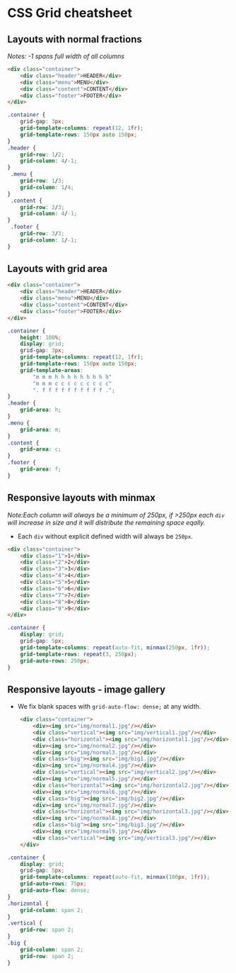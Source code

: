 # CSS Grid cheatsheet

## Layouts with normal fractions
_Notes: -1 spans full width of all columns_

```html
<div class="container">
    <div class="header">HEADER</div>
    <div class="menu">MENU</div>
    <div class="content">CONTENT</div>
    <div class="footer">FOOTER</div>
</div>
```

```css
.container {
    grid-gap: 3px;
    grid-template-columns: repeat(12, 1fr);
    grid-template-rows: 150px auto 150px;
}
.header {
    grid-row: 1/2;
    grid-column: 4/-1; 
}
 .menu {
    grid-row: 1/3;
    grid-column: 1/4;
}
 .content {
    grid-row: 2/3;
    grid-column: 4/-1;
}
 .footer {
    grid-row: 3/3;
    grid-column: 1/-1;
} 
```
## Layouts with grid area

```html
<div class="container">
    <div class="header">HEADER</div>
    <div class="menu">MENU</div>
    <div class="content">CONTENT</div>
    <div class="footer">FOOTER</div>
</div>
```

```css
.container {
    height: 100%;
    display: grid;
    grid-gap: 3px;
    grid-template-columns: repeat(12, 1fr);
    grid-template-rows: 150px auto 150px;
    grid-template-areas: 
        "m m m h h h h h h h h h"
        "m m m c c c c c c c c c"
        ". f f f f f f f f f f .";
}
.header {
    grid-area: h; 
}
.menu {
    grid-area: m;
}
.content {
    grid-area: c;
}
.footer {
    grid-area: f;
}
```

## Responsive layouts with minmax
_Note:Each column will always be a minimum of 250px, if >250px each `div` will increase in size and it will distribute the remaining space eqally._
* Each `div` without explicit defined width will always be `250px`.

```html
<div class="container">
    <div class="1">1</div>
    <div class="2">2</div>
    <div class="3">3</div>
    <div class="4">4</div>
    <div class="5">5</div>
    <div class="6">6</div>
    <div class="7">7</div>
    <div class="8">8</div>
    <div class="9">9</div>
</div>
```

```css
.container {
    display: grid;
    grid-gap: 5px;
    grid-template-columns: repeat(auto-fit, minmax(250px, 1fr));
    grid-template-rows: repeat(3, 250px);
    grid-auto-rows: 250px;
}
```

## Responsive layouts - image gallery
* We fix blank spaces with `grid-auto-flow: dense;` at any width.

```html
    <div class="container">
        <div><img src="img/normal1.jpg"/></div>
        <div class="vertical"><img src="img/vertical1.jpg"/></div>
        <div class="horizontal"><img src="img/horizontal1.jpg"/></div>
        <div><img src="img/normal2.jpg"/></div>
        <div><img src="img/normal3.jpg"/></div>
        <div class="big"><img src="img/big1.jpg"/></div>
        <div><img src="img/normal4.jpg"/></div>
        <div class="vertical"><img src="img/vertical2.jpg"/></div>
        <div><img src="img/normal5.jpg"/></div>
        <div class="horizontal"><img src="img/horizontal2.jpg"/></div>
        <div><img src="img/normal6.jpg"/></div>
        <div class="big"><img src="img/big2.jpg"/></div>
        <div><img src="img/normal7.jpg"/></div>
        <div class="horizontal"><img src="img/horizontal3.jpg"/></div>
        <div><img src="img/normal8.jpg"/></div>
        <div class="big"><img src="img/big3.jpg"/></div>
        <div><img src="img/normal9.jpg"/></div>
        <div class="vertical"><img src="img/vertical3.jpg"/></div>
    </div>
```

```css
.container {
    display: grid;
    grid-gap: 5px;
    grid-template-columns: repeat(auto-fit, minmax(100px, 1fr));
    grid-auto-rows: 75px;
    grid-auto-flow: dense;
}
.horizontal {
    grid-column: span 2;
}
.vertical {
    grid-row: span 2;
}
.big {
    grid-column: span 2;
    grid-row: span 2;
}
```